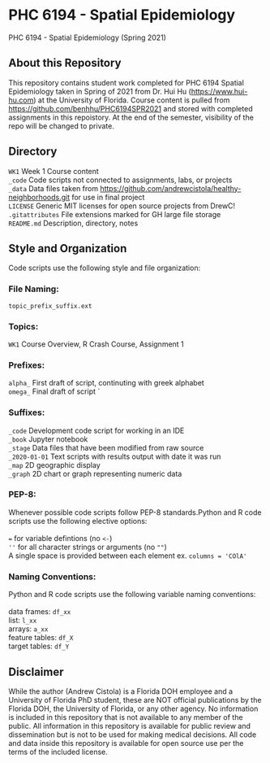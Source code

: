 # PHC 6194 - Spatial Epidemiology
PHC 6194 - Spatial Epidemiology (Spring 2021)

## About this Repository
This repository contains student work completed for PHC 6194 Spatial Epidemiology taken in Spring of 2021 from Dr. Hui Hu (https://www.hui-hu.com) at the University of Florida. Course content is pulled from https://github.com/benhhu/PHC6194SPR2021 and stored with completed assignments in this repoistory. At the end of the semester, visibility of the repo will be changed to private. 

## Directory
`WK1` Week 1 Course content<br>
`_code` Code scripts not connected to assignments, labs, or projects<br>
`_data` Data files taken from https://github.com/andrewcistola/healthy-neighborhoods.git for use in final project<br>
`LICENSE` Generic MIT licenses for open source projects from DrewC!<br>
`.gitattributes` File extensions marked for GH large file storage<br>
`README.md` Description, directory, notes<br>

## Style and Organization
Code scripts use the following style and file organization:

### File Naming:
`topic_prefix_suffix.ext`

### Topics:
`WK1` Course Overview, R Crash Course, Assignment 1

### Prefixes:
`alpha_` First draft of script, continuting with greek alphabet<br>
`omega_` Final draft of script
`
### Suffixes:
`_code` Development code script for working in an IDE<br>
`_book` Jupyter notebook <br>
`_stage` Data files that have been modified from raw source<br>
`_2020-01-01` Text scripts with results output with date it was run<br>
`_map` 2D geographic display<br>
`_graph` 2D chart or graph representing numeric data

### PEP-8:
Whenever possible code scripts follow PEP-8 standards.Python and R code scripts use the following elective options:<br><br>
`=` for variable defintions (no `<-`)<br>
`''` for all character strings or arguments (no `""`) <br>
A single space is provided between each element ex. `columns = 'COlA'`<br>

### Naming Conventions:
Python and R code scripts use the following variable naming conventions:<br>
<br>
data frames: `df_xx`<br>
list: `l_xx`<br>
arrays: `a_xx`<br>
feature tables: `df_X`<br>
target tables: `df_Y`<br>

## Disclaimer
While the author (Andrew Cistola) is a Florida DOH employee and a University of Florida PhD student, these are NOT official publications by the Florida DOH, the University of Florida, or any other agency. 
No information is included in this repository that is not available to any member of the public. 
All information in this repository is available for public review and dissemination but is not to be used for making medical decisions. 
All code and data inside this repository is available for open source use per the terms of the included license. 